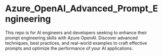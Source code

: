 # Azure_OpenAI_Advanced_Prompt_Engineering
This repo is for AI engineers and developers seeking to enhance their prompt engineering skills with Azure OpenAI. Discover advanced techniques, best practices, and real-world examples to craft effective prompts and optimize the performance of your AI applications.
